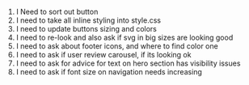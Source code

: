 1. I Need to sort out button
2. I need to take all inline styling into style.css
3. I need to update buttons sizing and colors
4. I need to re-look and also ask if svg in big sizes are looking good
5. I need to ask about footer icons, and where to find color one
6. I need to ask if user review carousel, if its looking ok
7. I need to ask for advice for text on hero section has visibility issues
8. I need to ask if font size on navigation needs increasing